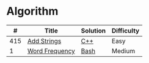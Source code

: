 # Algorithm
<table><thead>
<tr>
<th>#</th>
<th>Title</th>
<th>Solution</th>
<th>Difficulty</th>
</tr>
</thead><tbody>
<tr>
<td>415</td>
<td><a href="https://leetcode.com/problems/add-strings/">Add Strings</a></td>
<td><a href="/haoel/leetcode/blob/master/algorithms/cpp/addStrings/AddStrings.cpp">C++</a></td>
<td>Easy</td>
</tr>
<tr>
<td>1</td>
<td><a href="https://leetcode.com/problems/word-frequency/">Word Frequency</a></td>
<td><a href="/haoel/leetcode/blob/master/shell/WordFrequency.sh">Bash</a></td>
<td>Medium</td>
</tr>
</tbody></table>
